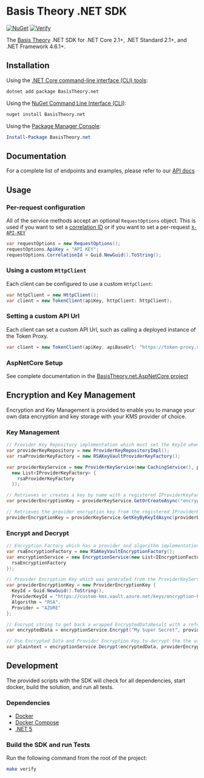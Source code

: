 # Basis Theory .NET SDK

[![NuGet](https://img.shields.io/nuget/v/basistheory.net.svg)](https://www.nuget.org/packages/BasisTheory.net/)
[![Verify](https://github.com/Basis-Theory/basistheory-dotnet/actions/workflows/verify.yml/badge.svg)](https://github.com/Basis-Theory/basistheory-dotnet/actions/workflows/verify.yml)

The [Basis Theory](https://basistheory.com/) .NET SDK for .NET Core 2.1+, .NET Standard 2.1+, and .NET Framework 4.6.1+.

## Installation

Using the [.NET Core command-line interface (CLI) tools](https://docs.microsoft.com/en-us/dotnet/core/tools/):

```sh
dotnet add package BasisTheory.net
```

Using the [NuGet Command Line Interface (CLI)](https://docs.microsoft.com/en-us/nuget/tools/nuget-exe-cli-reference):

```sh
nuget install BasisTheory.net
```

Using the [Package Manager Console](https://docs.microsoft.com/en-us/nuget/tools/package-manager-console):

```powershell
Install-Package BasisTheory.net
```

## Documentation

For a complete list of endpoints and examples, please refer to our [API docs](https://docs.basistheory.com/api-reference/?csharp#introduction)

## Usage

### Per-request configuration

All of the service methods accept an optional `RequestOptions` object. This is
used if you want to set a [correlation ID](https://docs.basistheory.com/api-reference/?csharp#request-correlation) or if you want to set a per-request [`X-API-KEY`](https://docs.basistheory.com/api-reference/?csharp#authentication)

```csharp
var requestOptions = new RequestOptions();
requestOptions.ApiKey = "API KEY";
requestOptions.CorrelationId = Guid.NewGuid().ToString();
```

### Using a custom `HttpClient`

Each client can be configured to use a custom `HttpClient`:

```csharp
var httpClient = new HttpClient();
var client = new TokenClient(apiKey, httpClient: httpClient);
```

### Setting a custom API Url

Each client can set a custom API Url, such as calling a deployed instance of the Token Proxy.

```csharp
var client = new TokenClient(apiKey, apiBaseUrl: "https://token-proxy.somedomain.com");
```

### AspNetCore Setup

See complete documentation in the [BasisTheory.net.AspNetCore project](https://github.com/Basis-Theory/basistheory-dotnet/tree/master/src/BasisTheory.net.AspNetCore)

## Encryption and Key Management

Encryption and Key Management is provided to enable you to manage your own data encryption and key storage with your KMS provider of choice.

### Key Management

```csharp
// Provider Key Repository implementation which must set the KeyId when saving the generated ProviderEncryptionKey
var providerKeyRepository = new ProviderKeyRepositoryImpl();
var rsaProviderKeyFactory = new RSAKeyVaultProviderKeyFactory();

var providerKeyService = new ProviderKeyService(new CachingService(), providerKeyRepository, 
  new List<IProviderKeyFactory> { 
    rsaProviderKeyFactory 
  });

// Retrieves or creates a key by name with a registered IProviderKeyFactory for the provided provider and algorithm
var providerEncryptionKey = providerKeyService.GetOrCreateAsync("encryption-key", "AZURE", "RSA");

// Retrieves the provider encryption key from the registered IProviderKeyRepository by KeyId
providerEncryptionKey = providerKeyService.GetKeyByKeyIdAsync(providerEncryptionKey.KeyId);
```

### Encrypt and Decrypt

```csharp
// Encryption Factory which has a provider and algorithm implementation for the ProviderEncryptionKey
var rsaEncryptionFactory = new RSAKeyVaultEncryptionFactory();
var encryptionService = new EncryptionService(new List<IEncryptionFactory> { 
  rsaEncryptionFactory 
});

// Provider Encryption Key which was generated from the ProviderKeyService
var providerEncryptionKey = new ProviderEncryptionKey {
  KeyId = Guid.NewGuid().ToString(),
  ProviderKeyId = "https://custom-kms.vault.azure.net/keys/encryption-key/809b10a3cedb83e83bbaeb5e8c762fab",
  Algorithm = "RSA",
  Provider = "AZURE"
};

// Encrypt string to get back a wrapped EncryptedDataResult with a reference to the ProvderEncryptionKey
var encryptedData = encryptionService.Encrypt("My Super Secret", providerEncryptionKey);

// Use Encrypted Data and Provider Encryption Key to decrypt the the value and get back the original plaintext
var plaintext = encryptionService.Decrypt(encryptedData, providerEncryptionKey);
```

## Development

The provided scripts with the SDK will check for all dependencies, start docker, build the solution, and run all tests.

### Dependencies
- [Docker](https://www.docker.com/products/docker-desktop)
- [Docker Compose](https://www.docker.com/products/docker-desktop)
- [.NET 5](https://dotnet.microsoft.com/download/dotnet/5.0)

### Build the SDK and run Tests

Run the following command from the root of the project:

```sh
make verify
```
